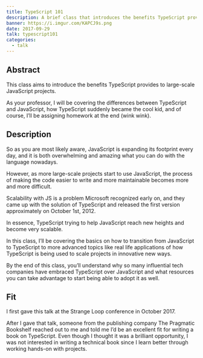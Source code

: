 ```yaml
---
title: TypeScript 101
description: A brief class that introduces the benefits TypeScript provides to large scale projects.
banner: https://i.imgur.com/KAPCJ9s.png
date: 2017-09-29
talk: typescript101
categories:
  - talk
---
```


## Abstract

This class aims to introduce the benefits TypeScript provides to large-scale JavaScript projects.

As your professor, I will be covering the differences between TypeScript and JavaScript, how TypeScript suddenly became the cool kid, and of course, I’ll be assigning homework at the end (wink wink).

## Description

So as you are most likely aware, JavaScript is expanding its footprint every day, and it is both overwhelming and amazing what you can do with the language nowadays.

However, as more large-scale projects start to use JavaScript, the process of making the code easier to write and more maintainable becomes more and more difficult.

Scalability with JS is a problem Microsoft recognized early on, and they came up with the solution of TypeScript and released the first version approximately on October 1st, 2012.

In essence, TypeScript trying to help JavaScript reach new heights and become very scalable.

In this class, I’ll be covering the basics on how to transition from JavaScript to TypeScript to more advanced topics like real life applications of how TypeScript is being used to scale projects in innovative new ways.

By the end of this class, you’ll understand why so many influential tech companies have embraced TypeScript over JavaScript and what resources you can take advantage to start being able to adopt it as well.

## Fit

I first gave this talk at the Strange Loop conference in October 2017.

After I gave that talk, someone from the publishing company The Pragmatic Bookshelf reached out to me and told me I’d be an excellent fit for writing a book on TypeScript. Even though I thought it was a brilliant opportunity, I was not interested in writing a technical book since I learn better through working hands-on with projects.
